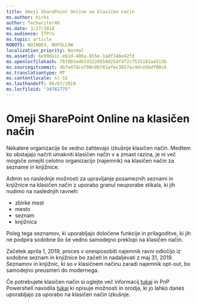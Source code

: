 ```yaml
---
title: Omeji SharePoint Online na klasičen način
ms.author: kirks
author: Techwriter40
ms.date: 3/27/2018
ms.audience: ITPro
ms.topic: article
ROBOTS: NOINDEX, NOFOLLOW
localization_priority: Normal
ms.assetid: 6e99da1c-e61d-40ba-855e-1a8f346e42fd
ms.openlocfilehash: 76f0b5ed67d3220559d25dfd72c7535181a4513b
ms.sourcegitcommit: 4b7e478ce700c0b781efec3857ac4dce5bdf00c6
ms.translationtype: MT
ms.contentlocale: sl-SI
ms.lasthandoff: 06/07/2019
ms.locfileid: "34761775"
---
```

# <a name="restrict-sharepoint-online-to-classic-mode"></a>Omeji SharePoint Online na klasičen način

Nekatere organizacije še vedno zahtevajo izkušnje klasičen način. Medtem ko obstajajo načrti umakniti klasičen način v a zrnast razina, je ni več mogoče omejiti celotno organizacijo (najemnik) na klasičen način za sezname in knjižnice.

Admin so naslednje možnosti za upravljanje posameznih seznami in knjižnice na klasičen način z uporabo granul neuporabe stikala, ki jih nudimo na naslednjih ravneh:

- zbirke mest
- mesto
- seznam
- knjižnica

Poleg tega seznamov, ki uporabljajo določene funkcije in prilagoditve, ki jih ne podpira sodobne bo še vedno samodejno preklopi na klasičen način.

Začetek aprila 1, 2019, proces v onesposobiti najemnik ravni odločijo iz sodobne seznam in knjižnice bo začeti in nadaljevati z maj 31, 2019.  Seznamov in knjižnic, ki so v klasičnem načinu zaradi najemnik opt-out, bo samodejno preusmeri do modernega.

Če potrebujete klasičen način si oglejte več informacij [tukaj](https://techcommunity.microsoft.com/t5/Microsoft-SharePoint-Blog/Delivering-SharePoint-modern-experiences/ba-p/315023) in PnP Powershell navodila [tukaj](https://docs.microsoft.com/sharepoint/dev/transform/modernize-userinterface-lists-and-libraries-optout) ki opisuje možnosti in orodja, ki jo lahko danes uporabljajo za uporabo na klasičen način izkušnje.
